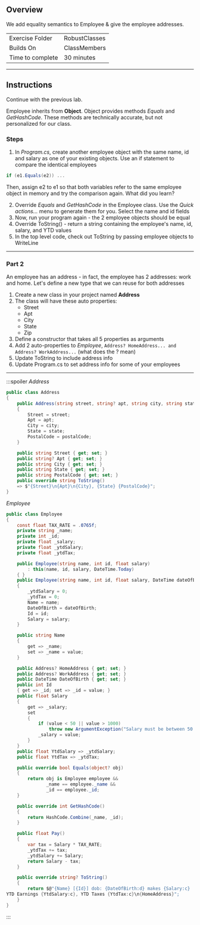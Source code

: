 ## Overview
We add equality semantics to Employee & give the employee addresses. 

| | |
| --------- | --------------------------- |
| Exercise Folder | RobustClasses |
| Builds On | ClassMembers |
| Time to complete | 30 minutes

---
## Instructions
Continue with the previous lab.

Employee inherits from **Object**.  Object provides methods *Equals* and *GetHashCode*.  These methods are technically accurate, but not personalized for our class.
### Steps
1. In *Program.cs*, create another employee object with the same name, id and salary as one of your existing objects.  Use an if statement to compare the identical employees
```C#
if (e1.Equals(e2)) ...
```
Then, assign e2 to e1 so that both variables refer to the same employee object in memory and try the comparison again.  What did you learn?

2. Override *Equals* and *GetHashCode* in the Employee class.  Use the *Quick actions...* menu to generate them for you.  Select the name and id fields
2. Now, run your program again - the 2 employee objects should be equal
2. Override ToString() - return a string containing the employee's name, id, salary, and YTD values
2. In the top level code, check out ToString by passing employee objects to WriteLine

---
### Part 2
An employee has an address - in fact, the employee has 2 addresses: work and home.  Let's define a new type that we can reuse for both addresses
1. Create a new class in your project named **Address**
1. The class will have these auto properties:
    - Street
    - Apt
    - City
    - State
    - Zip
1. Define a constructor that takes all 5 properties as arguments
1. Add 2 auto-properties to *Employee*, ```Address? HomeAddress... and Address? WorkAddress...``` (what does the ? mean)
1. Update ToString to include address info
1. Update Program.cs to set address info for some of your employees

---

:::spoiler
*Address*
```c#
public class Address
{
    public Address(string street, string? apt, string city, string state, string postalCode)
    {
        Street = street;
        Apt = apt;
        City = city;
        State = state;
        PostalCode = postalCode;
    }

    public string Street { get; set; }
    public string? Apt { get; set; }
    public string City { get; set; }
    public string State { get; set; }
    public string PostalCode { get; set; }
    public override string ToString()
    => $"{Street}\n{Apt}\n{City}, {State} {PostalCode}";
}
```

*Employee*
```c#
public class Employee
{
    const float TAX_RATE = .0765f;
    private string _name;
    private int _id;
    private float _salary;
    private float _ytdSalary;
    private float _ytdTax;

    public Employee(string name, int id, float salary)
        : this(name, id, salary, DateTime.Today)
    { }
    public Employee(string name, int id, float salary, DateTime dateOfBirth)
    {
        _ytdSalary = 0;
        _ytdTax = 0;
        Name = name;
        DateOfBirth = dateOfBirth;
        Id = id;
        Salary = salary;
    }

    public string Name
    {
        get => _name;
        set => _name = value;
    }

    public Address? HomeAddress { get; set; }
    public Address? WorkAddress { get; set; }
    public DateTime DateOfBirth { get; set; }
    public int Id
    { get => _id; set => _id = value; }
    public float Salary
    {
        get => _salary;
        set
        {
            if (value < 50 || value > 1000)
                throw new ArgumentException("Salary must be between 50 and 1000");
            _salary = value;
        }
    }
    public float YtdSalary => _ytdSalary;
    public float YtdTax => _ytdTax;

    public override bool Equals(object? obj)
    {
        return obj is Employee employee &&
               _name == employee._name &&
               _id == employee._id;
    }

    public override int GetHashCode()
    {
        return HashCode.Combine(_name, _id);
    }

    public float Pay()
    {
        var tax = Salary * TAX_RATE;
        _ytdTax += tax;
        _ytdSalary += Salary;
        return Salary - tax;
    }

    public override string? ToString()
    {
        return $@"{Name} [{Id}] dob: {DateOfBirth:d} makes {Salary:c}
YTD Earnings {YtdSalary:c}, YTD Taxes {YtdTax:c}\n{HomeAddress}";
    }
}
```
:::
